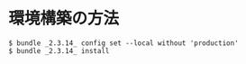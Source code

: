 # 環境構築の方法

```
$ bundle _2.3.14_ config set --local without 'production'
$ bundle _2.3.14_ install
```
